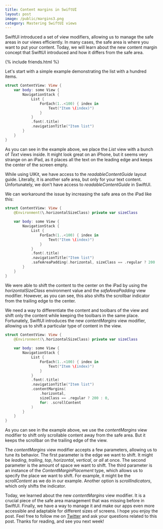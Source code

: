 ```yaml
---
title: Content margins in SwiftUI
layout: post
image: /public/margins3.png
category: Mastering SwiftUI views
---
```


SwiftUI introduced a set of view modifiers, allowing us to manage the safe areas in our views efficiently. In many cases, the safe area is where you want to put your content. Today, we will learn about the new content margin concept that SwiftUI introduced and how it differs from the safe area.

{% include friends.html %}

Let's start with a simple example demonstrating the list with a hundred items.

```swift
struct ContentView: View {
    var body: some View {
        NavigationStack {
            List {
                ForEach(1..<100) { index in
                    Text("Item \(index)")
                }
            }
            .font(.title)
            .navigationTitle("Item list")
        }
    }
}
```

As you can see in the example above, we place the *List* view with a bunch of *Text* views inside. It might look great on an iPhone, but it seems very strange on an iPad, as it places all the text on the leading edge and keeps the center of the screen empty.

While using UIKit, we have access to the *readableContentGuide* layout guide. Literally, it is another safe area, but only for your text content. Unfortunately, we don't have access to *readableContentGuide* in SwiftUI.

We can workaround the issue by increasing the safe area on the iPad like this:

```swift
struct ContentView: View {
    @Environment(\.horizontalSizeClass) private var sizeClass
    
    var body: some View {
        NavigationStack {
            List {
                ForEach(1..<100) { index in
                    Text("Item \(index)")
                }
            }
            .font(.title)
            .navigationTitle("Item list")
            .safeAreaPadding(.horizontal, sizeClass == .regular ? 200 : 0)
        }
    }
}
```

We were able to shift the content to the center on the iPad by using the *horizontalSizeClass* environment value and the *safeAreaPadding* view modifier. However, as you can see, this also shifts the scrollbar indicator from the trailing edge to the center.

We need a way to differentiate the content and toolbars of the view and shift only the content while keeping the toolbars in the same place. Fortunately, SwiftUI introduces the new *contentMargins* view modifier, allowing us to shift a particular type of content in the view.

```swift
struct ContentView: View {
    @Environment(\.horizontalSizeClass) private var sizeClass
    
    var body: some View {
        NavigationStack {
            List {
                ForEach(1..<100) { index in
                    Text("Item \(index)")
                }
            }
            .font(.title)
            .navigationTitle("Item list")
            .contentMargins(
                .horizontal,
                sizeClass == .regular ? 200 : 0,
                for: .scrollContent
            )
        }
    }
}
```

As you can see in the example above, we use the *contentMargins* view modifier to shift only scrollable content away from the safe area. But it keeps the scrollbar on the trailing edge of the view.

The *contentMargins* view modifier accepts a few parameters, allowing us to tune its behavior. The first parameter is the edge we want to shift. It might be *leading*, *trailing*, *top*, *horizontal*, *vertical*, or *all* at once. The second parameter is the amount of space we want to shift. The third parameter is an instance of the *ContentMarginPlacement* type, which allows us to specify the place we want to shift. For example, it might be the *scrollContent* as we do in our example. Another option is *scrollIndicators*, which only shifts the indicator.

Today, we learned about the new *contentMargins* view modifier. It is a crucial piece of the safe area management that was missing before in SwiftUI. Finally, we have a way to manage it and make our apps even more accessible and adaptable for different sizes of screens. I hope you enjoy the post. Feel free to follow me on [Twitter](https://twitter.com/mecid) and ask your questions related to this post. Thanks for reading, and see you next week!
